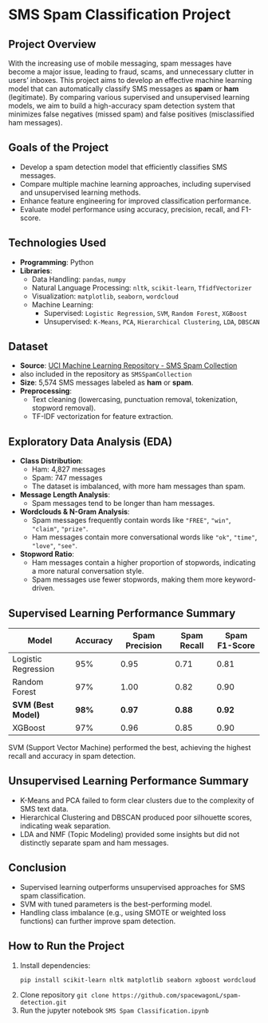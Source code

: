 # SMS Spam Classification Project

## Project Overview
With the increasing use of mobile messaging, spam messages have become a major issue, leading to fraud, scams, and unnecessary clutter in users’ inboxes. This project aims to develop an effective machine learning model that can automatically classify SMS messages as **spam** or **ham** (legitimate). By comparing various supervised and unsupervised learning models, we aim to build a high-accuracy spam detection system that minimizes false negatives (missed spam) and false positives (misclassified ham messages).

## Goals of the Project
- Develop a spam detection model that efficiently classifies SMS messages.
- Compare multiple machine learning approaches, including supervised and unsupervised learning methods.
- Enhance feature engineering for improved classification performance.
- Evaluate model performance using accuracy, precision, recall, and F1-score.

## Technologies Used
- **Programming**: Python  
- **Libraries**:
  - Data Handling: `pandas`, `numpy`
  - Natural Language Processing: `nltk`, `scikit-learn`, `TfidfVectorizer`
  - Visualization: `matplotlib`, `seaborn`, `wordcloud`
  - Machine Learning:
    - Supervised: `Logistic Regression`, `SVM`, `Random Forest`, `XGBoost`
    - Unsupervised: `K-Means`, `PCA`, `Hierarchical Clustering`, `LDA`, `DBSCAN`

## Dataset
- **Source**: [UCI Machine Learning Repository - SMS Spam Collection](https://doi.org/10.24432/C5CC84)
- also included in the repository as `SMSSpamCollection`
- **Size**: 5,574 SMS messages labeled as **ham** or **spam**.
- **Preprocessing**:
  - Text cleaning (lowercasing, punctuation removal, tokenization, stopword removal).
  - TF-IDF vectorization for feature extraction.

## Exploratory Data Analysis (EDA)
- **Class Distribution**: 
  - Ham: 4,827 messages
  - Spam: 747 messages  
  - The dataset is imbalanced, with more ham messages than spam.
- **Message Length Analysis**:
  - Spam messages tend to be longer than ham messages.
- **Wordclouds & N-Gram Analysis**:
  - Spam messages frequently contain words like `"FREE"`, `"win"`, `"claim"`, `"prize"`.
  - Ham messages contain more conversational words like `"ok"`, `"time"`, `"love"`, `"see"`.
- **Stopword Ratio**:
  - Ham messages contain a higher proportion of stopwords, indicating a more natural conversation style.
  - Spam messages use fewer stopwords, making them more keyword-driven.

## Supervised Learning Performance Summary

| Model | Accuracy | Spam Precision | Spam Recall | Spam F1-Score |
|--------|---------|---------------|------------|-------------|
| Logistic Regression | 95% | 0.95 | 0.71 | 0.81 |
| Random Forest | 97% | 1.00 | 0.82 | 0.90 |
| **SVM (Best Model)** | **98%** | **0.97** | **0.88** | **0.92** |
| XGBoost | 97% | 0.96 | 0.85 | 0.90 |

SVM (Support Vector Machine) performed the best, achieving the highest recall and accuracy in spam detection.

## Unsupervised Learning Performance Summary
- K-Means and PCA failed to form clear clusters due to the complexity of SMS text data.
- Hierarchical Clustering and DBSCAN produced poor silhouette scores, indicating weak separation.
- LDA and NMF (Topic Modeling) provided some insights but did not distinctly separate spam and ham messages.

## Conclusion
- Supervised learning outperforms unsupervised approaches for SMS spam classification.  
- SVM with tuned parameters is the best-performing model.  
- Handling class imbalance (e.g., using SMOTE or weighted loss functions) can further improve spam detection.

## How to Run the Project
1. Install dependencies:
   ```bash
   pip install scikit-learn nltk matplotlib seaborn xgboost wordcloud notebook
2. Clone repository
   ``` git clone https://github.com/spacewagonL/spam-detection.git ```
3. Run the jupyter notebook `SMS Spam Classification.ipynb`
   

